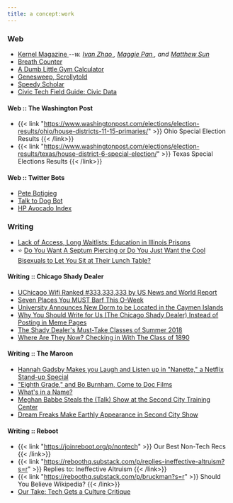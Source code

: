 ```yaml
---
title: a concept:work
---
```



### Web

- <a href = "https://www.kernelmag.io/" target="_blank"> Kernel Magazine </a>  _--w. <a href = "https://ivanzhao.me/" target="_blank"> Ivan Zhao </a>, <a href = "https://www.magzipan.com/" target="_blank"> Maggie Pan </a>, and <a href = "https://sunnymatt.com/" target="_blank"> Matthew Sun </a>_
- <a href = "https://deblnia.github.io/breath-counter/" target="_blank"> Breath Counter </a> 
- <a href = "https://deblnia.github.io/gym-calculator/" target="_blank"> A Dumb Little Gym Calculator </a>
- <a href = "https://genesweep.netlify.app/" target="_blank"> Genesweep, Scrollytold </a>
- <a href="https://deblnia.github.io/speedyscholar/" target="_blank">Speedy Scholar</a>
- <a href="https://civictech.guide/civic-data/" target="_blank">Civic Tech Field Guide: Civic Data</a> 

#### Web :: The Washington Post


- {{< link "https://www.washingtonpost.com/elections/election-results/ohio/house-districts-11-15-primaries/" >}} Ohio Special Election Results  {{< /link>}}  
- {{< link "https://www.washingtonpost.com/elections/election-results/texas/house-district-6-special-election/" >}} Texas Special Elections Results {{< /link>}}  


#### Web :: Twitter Bots 

- <a href = "https://twitter.com/petebutbot" target="_blank"> Pete Botigieg </a>
- <a href="https://twitter.com/talktodogbot" target="_blank">Talk to Dog Bot</a>
- <a href="https://twitter.com/hpavocadoprice?lang=en" target="_blank">HP Avocado Index</a>


### Writing

- <a href = "https://ipmnewsroom.org/lack-of-access-long-waitlists-education-in-illinois-prisons/" target = "_blank"> Lack of Access, Long Waitlists: Education in Illinois Prisons </a> 
- ⭐  <a href = "https://reductress.com/post/do-you-want-a-septum-piercing-or-do-you-just-want-the-cool-bisexuals-to-let-you-sit-at-their-lunch-table/" target = "_blank"> Do You Want A Septum Piercing or Do You Just Want the Cool Bisexuals to Let You Sit at Their Lunch Table? </a> 

#### Writing :: Chicago Shady Dealer

- <a href = "https://chicagoshadydealer.com/index.php/2019/11/23/uchicago-wifi-ranked-333333333-by-us-news-and-world-report/" target = "_blank"> UChicago Wifi Ranked #333,333,333 by US News and World Report </a> 
- <a href = "https://chicagoshadydealer.com/index.php/2013/03/16/seven-places-you-must-barf-this-o-week/" target = "_blank"> Seven Places You MUST Barf This O-Week </a> 
- <a href = "https://chicagoshadydealer.com/index.php/2013/03/16/university-announces-new-dorm-to-be-located-in-the-cayman-islands/" target = "_blank"> University Announces New Dorm to be Located in the Caymen Islands </a>
- <a href = "https://chicagoshadydealer.com/index.php/2013/03/16/three-reasons-you-should-write-for-us-the-chicago-shady-dealer-instead-of-posting-in-the-meme-pages/" target = "_blank"> Why You Should Write for Us (The Chicago Shady Dealer) Instead of Posting in Meme Pages </a> 
- <a href = "https://chicagoshadydealer.com/index.php/2013/03/16/the-shady-dealers-must-take-classes-of-summer-2018/" target = "_blank"> The Shady Dealer's Must-Take Classes of Summer 2018 </a> 
- <a href = "https://chicagoshadydealer.com/index.php/2013/03/16/where-are-they-now-checking-in-with-the-class-of-1890/" target = "_blank"> Where Are They Now? Checking in With The Class of 1890 </a> 

#### Writing :: The Maroon
- <a href = "https://www.chicagomaroon.com/article/2018/7/15/hannah-gadsby-makes-laugh-listen-nanette-netflix-s/" target = "_blank"> Hannah Gadsby Makes you Laugh and Listen up in "Nanette," a Netflix Stand-up Special </a> 
- <a href = "https://www.chicagomaroon.com/article/2018/5/18/eighth-grade-bo-burnham-come-doc-films/" target = "_blank"> "Eighth Grade," and Bo Burnham, Come to Doc Films </a> 
- <a href = "https://www.chicagomaroon.com/article/2018/3/13/name/" target = "_blank"> What's in a Name? </a>
- <a href = "https://www.chicagomaroon.com/article/2018/2/5/second-city/" target = "_blank"> Meghan Babbe Steals the (Talk) Show at the Second City Training Center </a>
- <a href = "https://www.chicagomaroon.com/article/2017/11/7/second-city/" target = "_blank"> Dream Freaks Make Earthly Appearance in Second City Show </a> 

#### Writing :: Reboot

- {{< link "https://joinreboot.org/p/nontech" >}} Our Best Non-Tech Recs {{< /link>}}  
- {{< link "https://reboothq.substack.com/p/replies-ineffective-altruism?s=r" >}} Replies to: Ineffective Altruism {{< /link>}} 
- {{< link "https://reboothq.substack.com/p/bruckman?s=r" >}} Should You Believe Wikipedia? {{< /link>}} 
- <a href = "https://reboothq.substack.com/p/adriandaub" target = "_blank"> Our Take: Tech Gets a Culture Critique </a>  
